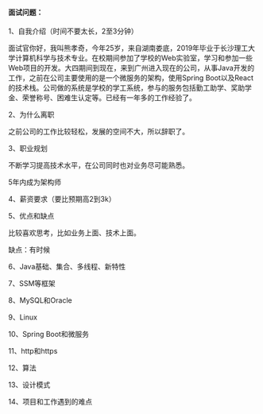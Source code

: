 #### 面试问题：

1、自我介绍（时间不要太长，2至3分钟）

面试官你好，我叫熊孝奇，今年25岁，来自湖南娄底，2019年毕业于长沙理工大学计算机科学与技术专业。在校期间参加了学校的Web实验室，学习和参加一些Web项目的开发。大四期间到现在，来到广州进入现在的公司，从事Java开发的工作，之前在公司主要使用的是一个微服务的架构，使用Spring Boot以及React的技术栈。公司做的系统是学校的学工系统，参与的服务包括勤工助学、奖助学金、荣誉称号、困难生认定等。已经有一年多的工作经验了。

2、为什么离职

之前公司的工作比较轻松，发展的空间不大，所以辞职了。

3、职业规划

不断学习提高技术水平，在公司同时也对业务尽可能熟悉。

5年内成为架构师

4、薪资要求（要比预期高2到3k）

5、优点和缺点

比较喜欢思考，比如业务上面、技术上面。

缺点：有时候

6、Java基础、集合、多线程、新特性

7、SSM等框架

8、MySQL和Oracle

9、Linux

10、Spring Boot和微服务

11、http和https

12、算法

13、设计模式

14、项目和工作遇到的难点






